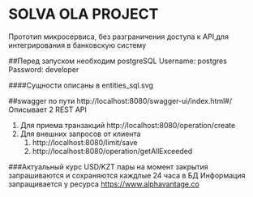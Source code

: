# SOLVA OLA PROJECT
Прототип микросервиса, без разграничения доступа к API,для интегрирования в банковскую систему

##Перед запуском необходим postgreSQL 
Username: postgres<br/>
Password: developer

####Сущности описаны в entities_sql.svg

##swagger по пути http://localhost:8080/swagger-ui/index.html#/
Описывает 2 REST API
1. Для приема транзакций http://localhost:8080/operation/create
2. Для внешних запросов от клиента 
    1. http://localhost:8080/limit/save
    1. http://localhost:8080/operation/getAllExceeded
    
   
###Актуальный курс USD/KZT пары на момент закрытия запрашиваются и сохраняются каждлые 24 часа в БД
Информация запращивается у ресурса https://www.alphavantage.co

